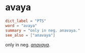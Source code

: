 # avaya

``` toml
dict_label = "PTS"
word = "avaya"
summary = "only in neg. anavaya."
see_also = ["anavaya"]
```

only in neg. *[anavaya](anavaya.md)*.

